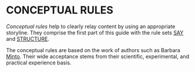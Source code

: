 # CONCEPTUAL RULES

_Conceptual rules_ help to clearly relay content by using an appropriate
storyline. They comprise the first part of this guide with the rule sets
[SAY](01-say.md) and [STRUCTURE](02-structure.md).

The conceptual rules are based on the work of authors such as Barbara
[Minto](https://www.amazon.com/Pyramid-Principle-Logic-Writing-Thinking/dp/0273710516).
Their wide acceptance stems from their scientific, experimental, and practical
experience basis.
